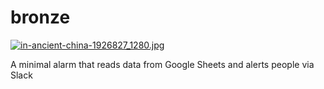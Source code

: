 # bronze

[![in-ancient-china-1926827_1280.jpg](https://s22.postimg.cc/8a3cf8vn5/in-ancient-china-1926827_1280.jpg)](https://postimg.cc/image/fq2m11jcd/)

A minimal alarm that reads data from Google Sheets and alerts people via Slack
